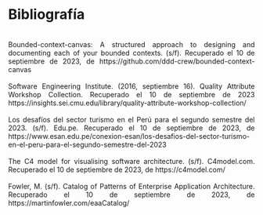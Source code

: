 <div style="text-align: justify;">
<h1><strong>Bibliografía</strong></h1>
  <br>
Bounded-context-canvas: A structured approach to designing and documenting each of your bounded contexts. (s/f). Recuperado el 10 de septiembre de 2023, de https://github.com/ddd-crew/bounded-context-canvas
<br><br>
Software Engineering Institute. (2016, septiembre 16).  Quality Attribute Workshop Collection. Recuperado el 10 de septiembre de 2023 https://insights.sei.cmu.edu/library/quality-attribute-workshop-collection/
<br><br>
Los desafíos del sector turismo en el Perú para el segundo semestre del 2023. (s/f). Edu.pe. Recuperado el 10 de septiembre de 2023, de https://www.esan.edu.pe/conexion-esan/los-desafios-del-sector-turismo-en-el-peru-para-el-segundo-semestre-del-2023
<br><br>
The C4 model for visualising software architecture. (s/f). C4model.com. Recuperado el 10 de septiembre de 2023, de https://c4model.com/
<br><br>
Fowler, M. (s/f). Catalog of Patterns of Enterprise Application Architecture. Recuperado el 10 de septiembre de 2023, de https://martinfowler.com/eaaCatalog/
</div>